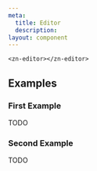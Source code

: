 ```yaml
---
meta:
  title: Editor
  description:
layout: component
---
```


```html:preview
<zn-editor></zn-editor>
```

## Examples

### First Example

TODO

### Second Example

TODO


